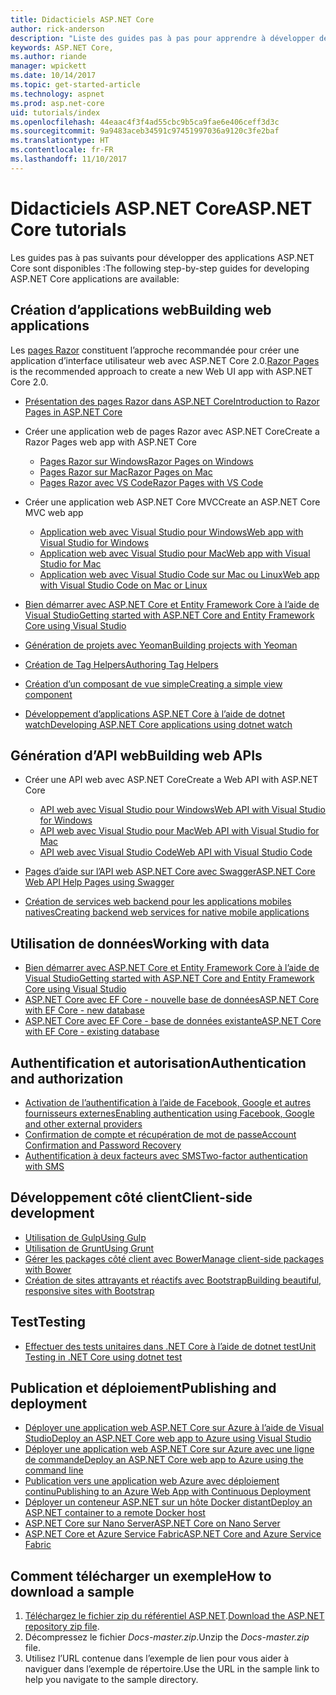 ```yaml
---
title: Didacticiels ASP.NET Core
author: rick-anderson
description: "Liste des guides pas à pas pour apprendre à développer des applications ASP.NET Core."
keywords: ASP.NET Core,
ms.author: riande
manager: wpickett
ms.date: 10/14/2017
ms.topic: get-started-article
ms.technology: aspnet
ms.prod: asp.net-core
uid: tutorials/index
ms.openlocfilehash: 44eaac4f3f4ad55cbc9b5ca9fae6e406ceff3d3c
ms.sourcegitcommit: 9a9483aceb34591c97451997036a9120c3fe2baf
ms.translationtype: HT
ms.contentlocale: fr-FR
ms.lasthandoff: 11/10/2017
---
```

# <a name="aspnet-core-tutorials"></a><span data-ttu-id="e5d55-104">Didacticiels ASP.NET Core</span><span class="sxs-lookup"><span data-stu-id="e5d55-104">ASP.NET Core tutorials</span></span>

<span data-ttu-id="e5d55-105">Les guides pas à pas suivants pour développer des applications ASP.NET Core sont disponibles :</span><span class="sxs-lookup"><span data-stu-id="e5d55-105">The following step-by-step guides for developing ASP.NET Core applications are available:</span></span>

## <a name="building-web-applications"></a><span data-ttu-id="e5d55-106">Création d’applications web</span><span class="sxs-lookup"><span data-stu-id="e5d55-106">Building web applications</span></span>

<span data-ttu-id="e5d55-107">Les [pages Razor](xref:mvc/razor-pages/index) constituent l’approche recommandée pour créer une application d’interface utilisateur web avec ASP.NET Core 2.0.</span><span class="sxs-lookup"><span data-stu-id="e5d55-107">[Razor Pages](xref:mvc/razor-pages/index) is the recommended approach to create a new Web UI app with ASP.NET Core 2.0.</span></span>

* [<span data-ttu-id="e5d55-108">Présentation des pages Razor dans ASP.NET Core</span><span class="sxs-lookup"><span data-stu-id="e5d55-108">Introduction to Razor Pages in ASP.NET Core</span></span>](xref:mvc/razor-pages/index)
* <span data-ttu-id="e5d55-109">Créer une application web de pages Razor avec ASP.NET Core</span><span class="sxs-lookup"><span data-stu-id="e5d55-109">Create a Razor Pages web app with ASP.NET Core</span></span>

   * [<span data-ttu-id="e5d55-110">Pages Razor sur Windows</span><span class="sxs-lookup"><span data-stu-id="e5d55-110">Razor Pages on Windows</span></span>](xref:tutorials/razor-pages/index)
   * [<span data-ttu-id="e5d55-111">Pages Razor sur Mac</span><span class="sxs-lookup"><span data-stu-id="e5d55-111">Razor Pages on Mac</span></span>](xref:tutorials/razor-pages-mac/index)
   * [<span data-ttu-id="e5d55-112">Pages Razor avec VS Code</span><span class="sxs-lookup"><span data-stu-id="e5d55-112">Razor Pages with VS Code</span></span>](xref:tutorials/razor-pages-vsc/index)  

* <span data-ttu-id="e5d55-113">Créer une application web ASP.NET Core MVC</span><span class="sxs-lookup"><span data-stu-id="e5d55-113">Create an ASP.NET Core MVC web app</span></span>

   * [<span data-ttu-id="e5d55-114">Application web avec Visual Studio pour Windows</span><span class="sxs-lookup"><span data-stu-id="e5d55-114">Web app with Visual Studio for Windows</span></span>](first-mvc-app/index.md)
   * [<span data-ttu-id="e5d55-115">Application web avec Visual Studio pour Mac</span><span class="sxs-lookup"><span data-stu-id="e5d55-115">Web app with Visual Studio for Mac</span></span>](first-mvc-app-mac/index.md)
   * [<span data-ttu-id="e5d55-116">Application web avec Visual Studio Code sur Mac ou Linux</span><span class="sxs-lookup"><span data-stu-id="e5d55-116">Web app with Visual Studio Code on Mac or Linux</span></span>](first-mvc-app-xplat/index.md)

* [<span data-ttu-id="e5d55-117">Bien démarrer avec ASP.NET Core et Entity Framework Core à l’aide de Visual Studio</span><span class="sxs-lookup"><span data-stu-id="e5d55-117">Getting started with ASP.NET Core and Entity Framework Core using Visual Studio</span></span>](../data/ef-mvc/index.md)
* [<span data-ttu-id="e5d55-118">Génération de projets avec Yeoman</span><span class="sxs-lookup"><span data-stu-id="e5d55-118">Building projects with Yeoman</span></span>](../client-side/yeoman.md)
* [<span data-ttu-id="e5d55-119">Création de Tag Helpers</span><span class="sxs-lookup"><span data-stu-id="e5d55-119">Authoring Tag Helpers</span></span>](../mvc/views/tag-helpers/authoring.md)
* [<span data-ttu-id="e5d55-120">Création d’un composant de vue simple</span><span class="sxs-lookup"><span data-stu-id="e5d55-120">Creating a simple view component</span></span>](../mvc/views/view-components.md#walkthrough-creating-a-simple-view-component)
* [<span data-ttu-id="e5d55-121">Développement d’applications ASP.NET Core à l’aide de dotnet watch</span><span class="sxs-lookup"><span data-stu-id="e5d55-121">Developing ASP.NET Core applications using dotnet watch</span></span>](dotnet-watch.md)

## <a name="building-web-apis"></a><span data-ttu-id="e5d55-122">Génération d’API web</span><span class="sxs-lookup"><span data-stu-id="e5d55-122">Building web APIs</span></span>
* <span data-ttu-id="e5d55-123">Créer une API web avec ASP.NET Core</span><span class="sxs-lookup"><span data-stu-id="e5d55-123">Create a Web API with ASP.NET Core</span></span>

  * [<span data-ttu-id="e5d55-124">API web avec Visual Studio pour Windows</span><span class="sxs-lookup"><span data-stu-id="e5d55-124">Web API with Visual Studio for Windows</span></span>](first-web-api.md)
  * [<span data-ttu-id="e5d55-125">API web avec Visual Studio pour Mac</span><span class="sxs-lookup"><span data-stu-id="e5d55-125">Web API with Visual Studio for Mac</span></span>](xref:tutorials/first-web-api-mac)
  * [<span data-ttu-id="e5d55-126">API web avec Visual Studio Code</span><span class="sxs-lookup"><span data-stu-id="e5d55-126">Web API with Visual Studio Code</span></span>](web-api-vsc.md)
  
* [<span data-ttu-id="e5d55-127">Pages d’aide sur l’API web ASP.NET Core avec Swagger</span><span class="sxs-lookup"><span data-stu-id="e5d55-127">ASP.NET Core Web API Help Pages using Swagger</span></span>](web-api-help-pages-using-swagger.md)
* [<span data-ttu-id="e5d55-128">Création de services web backend pour les applications mobiles natives</span><span class="sxs-lookup"><span data-stu-id="e5d55-128">Creating backend web services for native mobile applications</span></span>](../mobile/native-mobile-backend.md)

## <a name="working-with-data"></a><span data-ttu-id="e5d55-129">Utilisation de données</span><span class="sxs-lookup"><span data-stu-id="e5d55-129">Working with data</span></span>
* [<span data-ttu-id="e5d55-130">Bien démarrer avec ASP.NET Core et Entity Framework Core à l’aide de Visual Studio</span><span class="sxs-lookup"><span data-stu-id="e5d55-130">Getting started with ASP.NET Core and Entity Framework Core using Visual Studio</span></span>](../data/ef-mvc/index.md)
* [<span data-ttu-id="e5d55-131">ASP.NET Core avec EF Core - nouvelle base de données</span><span class="sxs-lookup"><span data-stu-id="e5d55-131">ASP.NET Core with EF Core - new database</span></span>](https://docs.microsoft.com/ef/core/get-started/aspnetcore/new-db)
* [<span data-ttu-id="e5d55-132">ASP.NET Core avec EF Core - base de données existante</span><span class="sxs-lookup"><span data-stu-id="e5d55-132">ASP.NET Core with EF Core - existing database</span></span>](https://docs.microsoft.com/ef/core/get-started/aspnetcore/existing-db)

## <a name="authentication-and-authorization"></a><span data-ttu-id="e5d55-133">Authentification et autorisation</span><span class="sxs-lookup"><span data-stu-id="e5d55-133">Authentication and authorization</span></span>
* [<span data-ttu-id="e5d55-134">Activation de l’authentification à l’aide de Facebook, Google et autres fournisseurs externes</span><span class="sxs-lookup"><span data-stu-id="e5d55-134">Enabling authentication using Facebook, Google and other external providers</span></span>](../security/authentication/social/index.md)
* [<span data-ttu-id="e5d55-135">Confirmation de compte et récupération de mot de passe</span><span class="sxs-lookup"><span data-stu-id="e5d55-135">Account Confirmation and Password Recovery</span></span>](../security/authentication/accconfirm.md)
* [<span data-ttu-id="e5d55-136">Authentification à deux facteurs avec SMS</span><span class="sxs-lookup"><span data-stu-id="e5d55-136">Two-factor authentication with SMS</span></span>](../security/authentication/2fa.md)

## <a name="client-side-development"></a><span data-ttu-id="e5d55-137">Développement côté client</span><span class="sxs-lookup"><span data-stu-id="e5d55-137">Client-side development</span></span>
* [<span data-ttu-id="e5d55-138">Utilisation de Gulp</span><span class="sxs-lookup"><span data-stu-id="e5d55-138">Using Gulp</span></span>](../client-side/using-gulp.md)
* [<span data-ttu-id="e5d55-139">Utilisation de Grunt</span><span class="sxs-lookup"><span data-stu-id="e5d55-139">Using Grunt</span></span>](../client-side/using-grunt.md)
* [<span data-ttu-id="e5d55-140">Gérer les packages côté client avec Bower</span><span class="sxs-lookup"><span data-stu-id="e5d55-140">Manage client-side packages with Bower</span></span>](../client-side/bower.md)
* [<span data-ttu-id="e5d55-141">Création de sites attrayants et réactifs avec Bootstrap</span><span class="sxs-lookup"><span data-stu-id="e5d55-141">Building beautiful, responsive sites with Bootstrap</span></span>](../client-side/bootstrap.md)

## <a name="testing"></a><span data-ttu-id="e5d55-142">Test</span><span class="sxs-lookup"><span data-stu-id="e5d55-142">Testing</span></span>
* [<span data-ttu-id="e5d55-143">Effectuer des tests unitaires dans .NET Core à l’aide de dotnet test</span><span class="sxs-lookup"><span data-stu-id="e5d55-143">Unit Testing in .NET Core using dotnet test</span></span>](https://docs.microsoft.com/dotnet/articles/core/testing/unit-testing-with-dotnet-test)

## <a name="publishing-and-deployment"></a><span data-ttu-id="e5d55-144">Publication et déploiement</span><span class="sxs-lookup"><span data-stu-id="e5d55-144">Publishing and deployment</span></span>
* [<span data-ttu-id="e5d55-145">Déployer une application web ASP.NET Core sur Azure à l’aide de Visual Studio</span><span class="sxs-lookup"><span data-stu-id="e5d55-145">Deploy an ASP.NET Core web app to Azure using Visual Studio</span></span>](publish-to-azure-webapp-using-vs.md)
* [<span data-ttu-id="e5d55-146">Déployer une application web ASP.NET Core sur Azure avec une ligne de commande</span><span class="sxs-lookup"><span data-stu-id="e5d55-146">Deploy an ASP.NET Core web app to Azure using the command line</span></span>](publish-to-azure-webapp-using-cli.md)
* [<span data-ttu-id="e5d55-147">Publication vers une application web Azure avec déploiement continu</span><span class="sxs-lookup"><span data-stu-id="e5d55-147">Publishing to an Azure Web App with Continuous Deployment</span></span>](../publishing/azure-continuous-deployment.md)
* [<span data-ttu-id="e5d55-148">Déployer un conteneur ASP.NET sur un hôte Docker distant</span><span class="sxs-lookup"><span data-stu-id="e5d55-148">Deploy an ASP.NET container to a remote Docker host</span></span>](https://docs.microsoft.com/azure/vs-azure-tools-docker-hosting-web-apps-in-docker)
* [<span data-ttu-id="e5d55-149">ASP.NET Core sur Nano Server</span><span class="sxs-lookup"><span data-stu-id="e5d55-149">ASP.NET Core on Nano Server</span></span>](nano-server.md)
* [<span data-ttu-id="e5d55-150">ASP.NET Core et Azure Service Fabric</span><span class="sxs-lookup"><span data-stu-id="e5d55-150">ASP.NET Core and Azure Service Fabric</span></span>](https://docs.microsoft.com/azure/service-fabric/service-fabric-add-a-web-frontend)

<a name="download"></a> 
## <a name="how-to-download-a-sample"></a><span data-ttu-id="e5d55-151">Comment télécharger un exemple</span><span class="sxs-lookup"><span data-stu-id="e5d55-151">How to download a sample</span></span>
1. <span data-ttu-id="e5d55-152">[Téléchargez le fichier zip du référentiel ASP.NET](https://codeload.github.com/aspnet/Docs/zip/master).</span><span class="sxs-lookup"><span data-stu-id="e5d55-152">[Download the ASP.NET repository zip file](https://codeload.github.com/aspnet/Docs/zip/master).</span></span>
1. <span data-ttu-id="e5d55-153">Décompressez le fichier *Docs-master.zip*.</span><span class="sxs-lookup"><span data-stu-id="e5d55-153">Unzip the *Docs-master.zip* file.</span></span>
1. <span data-ttu-id="e5d55-154">Utilisez l’URL contenue dans l’exemple de lien pour vous aider à naviguer dans l’exemple de répertoire.</span><span class="sxs-lookup"><span data-stu-id="e5d55-154">Use the URL in the sample link to help you navigate to the sample directory.</span></span> 
